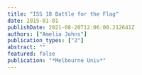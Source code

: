 ```yaml
---
title: "ISS 18 Battle for the Flag"
date: 2015-01-01
publishDate: 2021-08-20T12:06:00.212641Z
authors: ["Amelia Johns"]
publication_types: ["2"]
abstract: ""
featured: false
publication: "*Melbourne Univ*"
---
```


